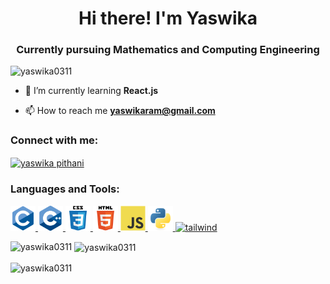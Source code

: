 <h1 align="center">Hi there! I'm Yaswika</h1>
<h3 align="center">Currently pursuing Mathematics and Computing Engineering</h3>

<p align="left"> <img src="https://komarev.com/ghpvc/?username=yaswika0311&label=Profile%20views&color=0e75b6&style=flat" alt="yaswika0311" /> </p>

- 🌱 I’m currently learning **React.js**

- 📫 How to reach me **yaswikaram@gmail.com**

<h3 align="left">Connect with me:</h3>
<p align="left">
<a href="https://linkedin.com/in/yaswika pithani" target="blank"><img align="center" src="https://raw.githubusercontent.com/rahuldkjain/github-profile-readme-generator/master/src/images/icons/Social/linked-in-alt.svg" alt="yaswika pithani" height="30" width="40" /></a>
</p>

<h3 align="left">Languages and Tools:</h3>
<p align="left"> <a href="https://www.cprogramming.com/" target="_blank" rel="noreferrer"> <img src="https://raw.githubusercontent.com/devicons/devicon/master/icons/c/c-original.svg" alt="c" width="40" height="40"/> </a> <a href="https://www.w3schools.com/cpp/" target="_blank" rel="noreferrer"> <img src="https://raw.githubusercontent.com/devicons/devicon/master/icons/cplusplus/cplusplus-original.svg" alt="cplusplus" width="40" height="40"/> </a> <a href="https://www.w3schools.com/css/" target="_blank" rel="noreferrer"> <img src="https://raw.githubusercontent.com/devicons/devicon/master/icons/css3/css3-original-wordmark.svg" alt="css3" width="40" height="40"/> </a> <a href="https://www.w3.org/html/" target="_blank" rel="noreferrer"> <img src="https://raw.githubusercontent.com/devicons/devicon/master/icons/html5/html5-original-wordmark.svg" alt="html5" width="40" height="40"/> </a> <a href="https://developer.mozilla.org/en-US/docs/Web/JavaScript" target="_blank" rel="noreferrer"> <img src="https://raw.githubusercontent.com/devicons/devicon/master/icons/javascript/javascript-original.svg" alt="javascript" width="40" height="40"/> </a> <a href="https://www.python.org" target="_blank" rel="noreferrer"> <img src="https://raw.githubusercontent.com/devicons/devicon/master/icons/python/python-original.svg" alt="python" width="40" height="40"/> </a> <a href="https://tailwindcss.com/" target="_blank" rel="noreferrer"> <img src="https://www.vectorlogo.zone/logos/tailwindcss/tailwindcss-icon.svg" alt="tailwind" width="40" height="40"/> </a> </p>

<p><img align="left" src="https://github-readme-stats.vercel.app/api/top-langs?username=yaswika0311&show_icons=true&locale=en&layout=compact" alt="yaswika0311" /></p>

<p>&nbsp;<img align="center" src="https://github-readme-stats.vercel.app/api?username=yaswika0311&show_icons=true&locale=en" alt="yaswika0311" /></p>

<p><img align="center" src="https://github-readme-streak-stats.herokuapp.com/?user=yaswika0311&" alt="yaswika0311" /></p>
